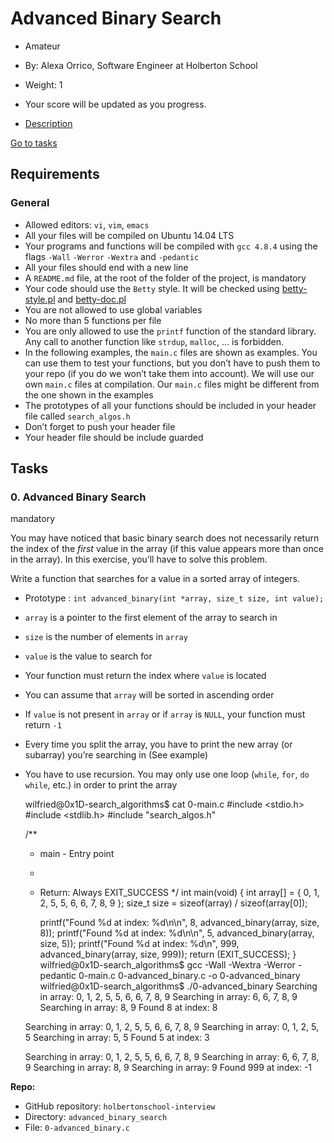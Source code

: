 Advanced Binary Search
======================

*   Amateur
*   By: Alexa Orrico, Software Engineer at Holberton School
*   Weight: 1
*   Your score will be updated as you progress.

*   [Description](#description)

[Go to tasks](#)

Requirements
------------

### General

*   Allowed editors: `vi`, `vim`, `emacs`
*   All your files will be compiled on Ubuntu 14.04 LTS
*   Your programs and functions will be compiled with `gcc 4.8.4` using the flags `-Wall` `-Werror` `-Wextra` and `-pedantic`
*   All your files should end with a new line
*   A `README.md` file, at the root of the folder of the project, is mandatory
*   Your code should use the `Betty` style. It will be checked using [betty-style.pl](https://github.com/hs-hq/Betty/blob/master/betty-style.pl "betty-style.pl") and [betty-doc.pl](https://github.com/hs-hq/Betty/blob/master/betty-doc.pl "betty-doc.pl")
*   You are not allowed to use global variables
*   No more than 5 functions per file
*   You are only allowed to use the `printf` function of the standard library. Any call to another function like `strdup`, `malloc`, … is forbidden.
*   In the following examples, the `main.c` files are shown as examples. You can use them to test your functions, but you don’t have to push them to your repo (if you do we won’t take them into account). We will use our own `main.c` files at compilation. Our `main.c` files might be different from the one shown in the examples
*   The prototypes of all your functions should be included in your header file called `search_algos.h`
*   Don’t forget to push your header file
*   Your header file should be include guarded

Tasks
-----

### 0\. Advanced Binary Search

mandatory

You may have noticed that basic binary search does not necessarily return the index of the _first_ value in the array (if this value appears more than once in the array). In this exercise, you’ll have to solve this problem.

Write a function that searches for a value in a sorted array of integers.

*   Prototype : `int advanced_binary(int *array, size_t size, int value);`
*   `array` is a pointer to the first element of the array to search in
*   `size` is the number of elements in `array`
*   `value` is the value to search for
*   Your function must return the index where `value` is located
*   You can assume that `array` will be sorted in ascending order
*   If `value` is not present in `array` or if `array` is `NULL`, your function must return `-1`
*   Every time you split the array, you have to print the new array (or subarray) you’re searching in (See example)
*   You have to use recursion. You may only use one loop (`while`, `for`, `do while`, etc.) in order to print the array

    wilfried@0x1D-search_algorithms$ cat 0-main.c
    #include <stdio.h>
    #include <stdlib.h>
    #include "search_algos.h"

    /**
     * main - Entry point
     *
     * Return: Always EXIT_SUCCESS
     */
    int main(void)
    {
        int array[] = {
            0, 1, 2, 5, 5, 6, 6, 7, 8, 9
        };
        size_t size = sizeof(array) / sizeof(array[0]);

        printf("Found %d at index: %d\n\n", 8, advanced_binary(array, size, 8));
        printf("Found %d at index: %d\n\n", 5, advanced_binary(array, size, 5));
        printf("Found %d at index: %d\n", 999, advanced_binary(array, size, 999));
        return (EXIT_SUCCESS);
    }
    wilfried@0x1D-search_algorithms$ gcc -Wall -Wextra -Werror -pedantic 0-main.c 0-advanced_binary.c -o 0-advanced_binary
    wilfried@0x1D-search_algorithms$ ./0-advanced_binary
    Searching in array: 0, 1, 2, 5, 5, 6, 6, 7, 8, 9
    Searching in array: 6, 6, 7, 8, 9
    Searching in array: 8, 9
    Found 8 at index: 8

    Searching in array: 0, 1, 2, 5, 5, 6, 6, 7, 8, 9
    Searching in array: 0, 1, 2, 5, 5
    Searching in array: 5, 5
    Found 5 at index: 3

    Searching in array: 0, 1, 2, 5, 5, 6, 6, 7, 8, 9
    Searching in array: 6, 6, 7, 8, 9
    Searching in array: 8, 9
    Searching in array: 9
    Found 999 at index: -1


**Repo:**

*   GitHub repository: `holbertonschool-interview`
*   Directory: `advanced_binary_search`
*   File: `0-advanced_binary.c`
